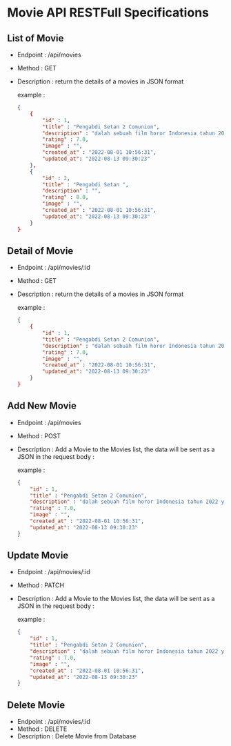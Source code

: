 # Movie API RESTFull Specifications

## List of Movie
- Endpoint : /api/movies
- Method : GET
- Description : return the details of a movies in JSON format

    example :

    ```json
    {
        {
            "id" : 1,
            "title" : "Pengabdi Setan 2 Comunion",
            "description" : "dalah sebuah film horor Indonesia tahun 2022 yang disutradarai dan ditulis oleh Joko Anwar sebagai sekuel dari film tahun 2017, Pengabdi Setan.",
            "rating" : 7.0,
            "image" : "",
            "created_at" : "2022-08-01 10:56:31",
            "updated_at": "2022-08-13 09:30:23"
        },
        {
            "id" : 2,
            "title" : "Pengabdi Setan ",
            "description" : "",
            "rating" : 8.0,
            "image" : "",
            "created_at" : "2022-08-01 10:56:31",
            "updated_at": "2022-08-13 09:30:23"
        }
    }
    ```
## Detail of Movie
- Endpoint : /api/movies/:id
- Method : GET
- Description : return the details of a movies in JSON format

    example :
    
    ```json
    {
        {
            "id" : 1,
            "title" : "Pengabdi Setan 2 Comunion",
            "description" : "dalah sebuah film horor Indonesia tahun 2022 yang disutradarai dan ditulis oleh Joko Anwar sebagai sekuel dari film tahun 2017, Pengabdi Setan.",
            "rating" : 7.0,
            "image" : "",
            "created_at" : "2022-08-01 10:56:31",
            "updated_at": "2022-08-13 09:30:23"
        }   
    }
    ```

## Add New Movie
- Endpoint : /api/movies
- Method : POST
- Description : Add a Movie to the Movies list, the data will be sent as a JSON in the request body :

    example :

    ```json
    {
        "id" : 1,
        "title" : "Pengabdi Setan 2 Comunion",
        "description" : "dalah sebuah film horor Indonesia tahun 2022 yang disutradarai dan ditulis oleh Joko Anwar sebagai sekuel dari film tahun 2017, Pengabdi Setan.",
        "rating" : 7.0,
        "image" : "",
        "created_at" : "2022-08-01 10:56:31",
        "updated_at": "2022-08-13 09:30:23"
    }
    ```

## Update Movie
- Endpoint : /api/movies/:id
- Method : PATCH
- Description : Add a Movie to the Movies list, the data will be sent as a JSON in the request body :

    example :

    ```json
    {
        "id" : 1,
        "title" : "Pengabdi Setan 2 Comunion",
        "description" : "dalah sebuah film horor Indonesia tahun 2022 yang disutradarai dan ditulis oleh Joko Anwar sebagai sekuel dari film tahun 2017, Pengabdi Setan.",
        "rating" : 7.0,
        "image" : "",
        "created_at" : "2022-08-01 10:56:31",
        "updated_at": "2022-08-13 09:30:23"
    }
    ```

## Delete Movie
- Endpoint : /api/movies/:id
- Method : DELETE
- Description : Delete Movie from Database
